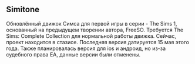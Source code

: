 Simitone
------------
Обновлённый движок Симса для первой игры в серии - The Sims 1, основанный на предыдущем творении автора, FreeSO. Требуется The Sims: Complete Collection для нормальной работы движка. Сейчас, проект находится в стазисе. Последняя версия датируется 15 мая этого года. Также планировалась версия для ios и андроид, но из-за судебного права EA, данные версии были отменены.